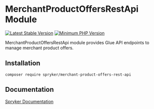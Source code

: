 # MerchantProductOffersRestApi Module
[![Latest Stable Version](https://poser.pugx.org/spryker/merchant-product-offers-rest-api/v/stable.svg)](https://packagist.org/packages/spryker/merchant-product-offers-rest-api)
[![Minimum PHP Version](https://img.shields.io/badge/php-%3E%3D%207.4-8892BF.svg)](https://php.net/)

MerchantProductOffersRestApi module provides Glue API endpoints to manage merchant product offers.

## Installation

```
composer require spryker/merchant-product-offers-rest-api
```

## Documentation

[Spryker Documentation](https://documentation.spryker.com/module_guide/overview.htm)
